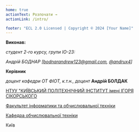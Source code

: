 ```yaml
---
home: true
actionText: Розпочати →
actionLink: /intro/

footer: "ECL 2.0 Licensed | Copyright © 2024 [Your Name]"
---
```


**Виконав:** 

*студент 2-го курсу, групи ІО-23:*

*Андрій БОДНАР [bodnarandrew123@gmail.com, [@andrux4](https://t.me/andrux4)]*

**Керівник**

*доцент кафедри ОТ ФІОТ, к.т.н., доцент*<span padding-right:5em></span> **Андрій БОЛДАК** 

[НТУУ "КИЇВСЬКИЙ ПОЛІТЕХНІЧНИЙ ІНСТИТУТ імені ІГОРЯ СІКОРСЬКОГО](https://kpi.ua/)

[Факультет інформатики та обчислювальної техніки](https://fiot.kpi.ua/)

[Кафедра обчислювальної техніки](https://comsys.kpi.ua/)

Київ
